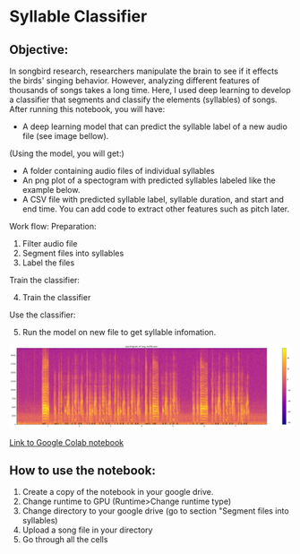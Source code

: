 # Syllable Classifier


## Objective:
In songbird research, researchers manipulate the brain to see if it effects the birds' singing behavior. However, analyzing different features of thousands of songs takes a long time. Here, I used deep learning to develop a classifier that segments and classify the elements (syllables) of songs.
After running this notebook, you will have:

*  A deep learning model that can predict the syllable label of a new audio file (see image bellow).

(Using the model, you will get:)

*  A folder containing audio files of individual syllables
*  An png plot of a spectogram with predicted syllables labeled like the example below.
*  A CSV file with predicted syllable label, syllable duration, and start and end time. You can add code to extract other features such as pitch later.

Work flow:
Preparation:
1.  Filter audio file
2.  Segment files into syllables
3.  Label the files

Train the classifier:

4.  Train the classifier

Use the classifier:

5.  Run the model on new file to get syllable infomation.



![image](https://github.com/maayaikeda/syllable_classifier/blob/main/images/Unknown-2.png)



[Link to Google Colab notebook](https://colab.research.google.com/drive/1iOrfKuesu-pDgTeEipsfHE2Mj9W-M4Mk?usp=sharing)

## How to use the notebook:
1.  Create a copy of the notebook in your google drive.
2.  Change runtime to GPU (Runtime>Change runtime type)
3.  Change directory to your google drive (go to section "Segment files into syllables)
4.  Upload a song file in your directory
5.  Go through all the cells


